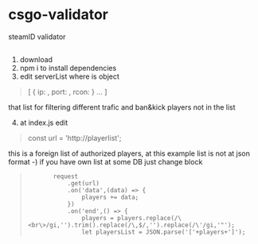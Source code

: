 # csgo-validator
steamID validator

##

1. download 
2. npm i 
   to install dependencies
3. edit serverList
  where is object

>[
>  { ip: <IP>,
>    port: <port>,
>    rcon: <rcon>
>  }
>  ...
>]

that list for filtering different trafic and ban&kick players not in the list

4. at index.js edit

> const url = 'http://playerlist';
 
 this is a foreign list of authorized players, at this example list is not at json format -)
  if you have own list at some DB just change block
  
>            request
>                .get(url)
>                .on('data',(data) => {
>                    players += data;
>                })
>                .on('end',() => {
>                    players = players.replace(/\<br\>/gi,'').trim().replace(/\,$/,'').replace(/\'/gi,'"'); 
>                    let playersList = JSON.parse('['+players+']');
